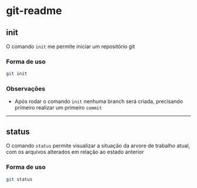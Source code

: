 # git-readme

## init

O comando `init` me permite iniciar um repositório git

### Forma de uso

```bash
git init
```

### Observações

* Após rodar o comando `init` nenhuma branch será criada, precisando primeiro realizar um primeiro `commit`

---

## status

O comando `status` permite visualizar a situação da arvore de trabalho atual, com os arquivos alterados em relação ao estado anterior

### Forma de uso

```bash
git status
```

